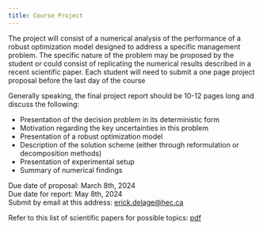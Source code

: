 ```yaml
---
title: Course Project
---
```


The project will consist of a numerical analysis of the performance of a robust optimization model designed to address a specific management problem. 
The specific nature of the problem may be proposed by the student or could consist of replicating the numerical results described in a recent scientific paper. 
Each student will need to submit a one page project proposal before the last day of the course

Generally speaking, the final project report should be 10-12 pages long and discuss the following:
- Presentation of the decision problem in its deterministic form
- Motivation regarding the key uncertainties in this problem
- Presentation of a robust optimization model
- Description of the solution scheme (either through reformulation or decomposition methods)
- Presentation of experimental setup
- Summary of numerical findings

Due date of proposal: March 8th, 2024  
Due date for report: May 8th, 2024  
Submit by email at this address: [erick.delage@hec.ca](mailto:erick.delage@hec.ca?subject=061652_Project_report:)

Refer to this list of scientific papers for possible topics: [pdf](./ProjectReferenceList.pdf)
